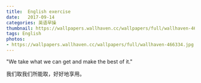 ```yaml
---
title:  English exercise
date:   2017-09-14
categories: 英语早操
thumbnail: https://wallpapers.wallhaven.cc/wallpapers/full/wallhaven-466334.jpg
tags: English
photos:
- https://wallpapers.wallhaven.cc/wallpapers/full/wallhaven-466334.jpg
---
```


"We take what we can get and make the best of it."
<p>我们取我们所能取，好好地享用。</p>

